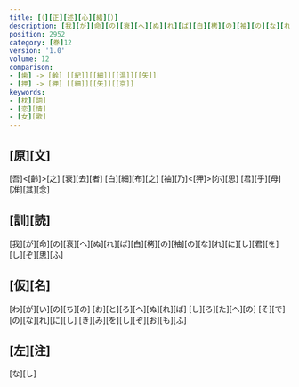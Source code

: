 ```yaml
---
title: [（][正][述][心][緒][）]
description: [我][が][命][の][衰][へ][ぬ][れ][ば][白][栲][の][袖][の][な][れ][に][し][君][を][し][ぞ][思][ふ]
position: 2952
category: [巻]12
version: '1.0'
volume: 12
comparison:
- [歯] -> [齡] [[紀]][[細]][[温]][[矢]]
- [押] -> [狎] [[細]][[矢]][[京]]
keywords:
- [枕][詞]
- [恋][情]
- [女][歌]
---
```


## [原][文]

[吾]<[齡]>[之] [衰][去][者] [白][細][布][之] [袖][乃]<[狎]>[尓][思] [君][乎][母][准][其][念]

## [訓][読]

[我][が][命][の][衰][へ][ぬ][れ][ば][白][栲][の][袖][の][な][れ][に][し][君][を][し][ぞ][思][ふ]

## [仮][名]

[わ][が][い][の][ち][の] [お][と][ろ][へ][ぬ][れ][ば] [し][ろ][た][へ][の] [そ][で][の][な][れ][に][し] [き][み][を][し][ぞ][お][も][ふ]

## [左][注]

[な][し]
